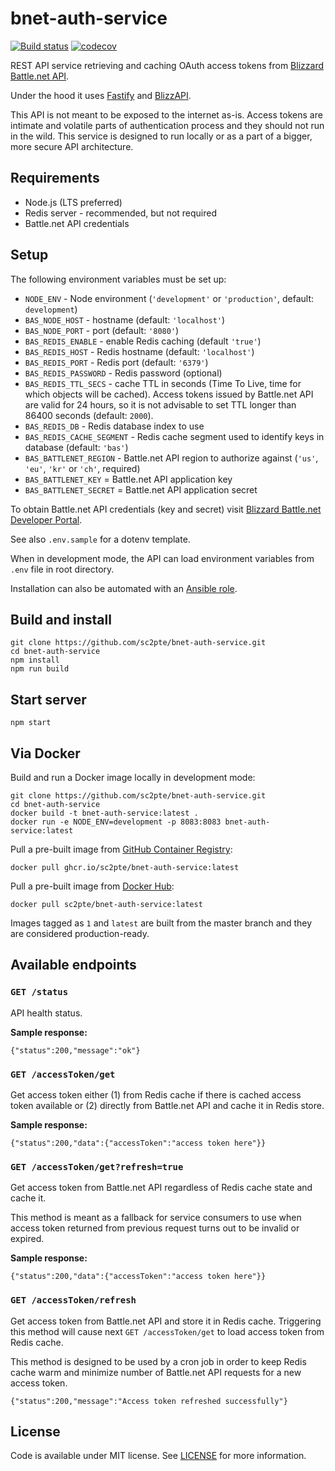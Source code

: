 # bnet-auth-service
[![Build status](https://ci.appveyor.com/api/projects/status/5lunfkv0ot8rh3yt/branch/master?svg=true)](https://ci.appveyor.com/project/lwojcik/bnet-auth-service/branch/master)
[![codecov](https://codecov.io/gh/sc2pte/bnet-auth-service/branch/master/graph/badge.svg?token=sFEmFjKiRo)](https://codecov.io/gh/sc2pte/bnet-auth-service)

REST API service retrieving and caching OAuth access tokens from [Blizzard Battle.net API](https://develop.battle.net/).

Under the hood it uses [Fastify](https://www.fastify.io/) and [BlizzAPI](https://www.npmjs.com/package/blizzapi).

This API is not meant to be exposed to the internet as-is. Access tokens are intimate and volatile parts of authentication process and they should not run in the wild. This service is designed to run locally or as a part of a bigger, more secure API architecture.

## Requirements

* Node.js (LTS preferred)
* Redis server - recommended, but not required
* Battle.net API credentials

## Setup

The following environment variables must be set up:

* `NODE_ENV` - Node environment (`'development'` or `'production'`, default: `development`)
* `BAS_NODE_HOST` - hostname (default: `'localhost'`)
* `BAS_NODE_PORT` - port (default: `'8080'`)
* `BAS_REDIS_ENABLE` - enable Redis caching (default `'true'`)
* `BAS_REDIS_HOST` - Redis hostname (default: `'localhost'`)
* `BAS_REDIS_PORT` - Redis port (default: `'6379'`)
* `BAS_REDIS_PASSWORD` - Redis password (optional)
* `BAS_REDIS_TTL_SECS` - cache TTL in seconds (Time To Live, time for which objects will be cached). Access tokens issued by Battle.net API are valid for 24 hours, so it is not advisable to set TTL longer than 86400 seconds (default: `2000`).
* `BAS_REDIS_DB` - Redis database index to use
* `BAS_REDIS_CACHE_SEGMENT` - Redis cache segment used to identify keys in database (default: `'bas'`)
* `BAS_BATTLENET_REGION` - Battle.net API region to authorize against (`'us'`, `'eu'`, `'kr'` or `'ch'`, required)
* `BAS_BATTLENET_KEY` = Battle.net API application key
* `BAS_BATTLENET_SECRET` = Battle.net API application secret

To obtain Battle.net API credentials (key and secret) visit [Blizzard Battle.net Developer Portal](https://develop.battle.net/access/).

See also `.env.sample` for a dotenv template.

When in development mode, the API can load environment variables from `.env` file in root directory.

Installation can also be automated with an [Ansible role](https://github.com/sc2pte/ansible-role-bnet-auth-service).

## Build and install

```
git clone https://github.com/sc2pte/bnet-auth-service.git
cd bnet-auth-service
npm install
npm run build
```

## Start server

```
npm start
```

## Via Docker

Build and run a Docker image locally in development mode:

```
git clone https://github.com/sc2pte/bnet-auth-service.git
cd bnet-auth-service
docker build -t bnet-auth-service:latest .
docker run -e NODE_ENV=development -p 8083:8083 bnet-auth-service:latest
```

Pull a pre-built image from [GitHub Container Registry](https://github.com/orgs/sc2pte/packages/container/package/bnet-auth-service):

```
docker pull ghcr.io/sc2pte/bnet-auth-service:latest
```

Pull a pre-built image from [Docker Hub](https://hub.docker.com/r/sc2pte/bnet-auth-service/tags):

```
docker pull sc2pte/bnet-auth-service:latest
```

Images tagged as `1` and `latest` are built from the master branch and they are considered production-ready.

## Available endpoints

### `GET /status`

API health status.

**Sample response:**

```
{"status":200,"message":"ok"}
```

### `GET /accessToken/get`

Get access token either (1) from Redis cache if there is cached access token available or (2) directly from Battle.net API and cache it in Redis store.

**Sample response:**

```
{"status":200,"data":{"accessToken":"access token here"}}
```

### `GET /accessToken/get?refresh=true`

Get access token from Battle.net API regardless of Redis cache state and cache it.

This method is meant as a fallback for service consumers to use when access token returned from previous request turns out to be invalid or expired.

**Sample response:**

```
{"status":200,"data":{"accessToken":"access token here"}}
```

### `GET /accessToken/refresh`

Get access token from Battle.net API and store it in Redis cache. Triggering this method will cause next `GET /accessToken/get` to load access token from Redis cache.

This method is designed to be used by a cron job in order to keep Redis cache warm and minimize number of Battle.net API requests for a new access token.

```
{"status":200,"message":"Access token refreshed successfully"}
```

## License

Code is available under MIT license. See [LICENSE](https://raw.githubusercontent.com/lukemnet/bnet-auth-service/master/LICENSE) for more information.
